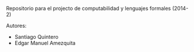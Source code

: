 Repositorio para el projecto de computabilidad y lenguajes formales (2014-2)

Autores:
- Santiago Quintero <Sirquini>
- Edgar Manuel Amezquita <EdgarM->
